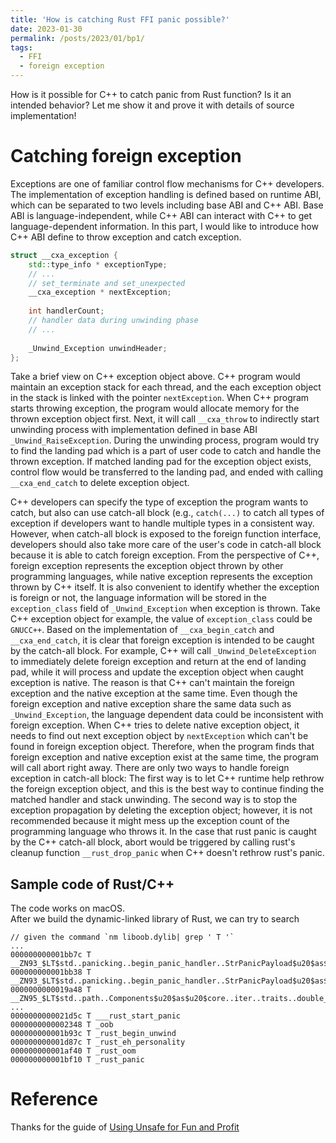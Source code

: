```yaml
---
title: 'How is catching Rust FFI panic possible?'
date: 2023-01-30
permalink: /posts/2023/01/bp1/
tags:
  - FFI
  - foreign exception
---
```


How is it possible for C++ to catch panic from Rust function? Is it an intended behavior? Let me show it and prove it with details of source implementation!

Catching foreign exception
======
Exceptions are one of familiar control flow mechanisms for C++ developers. The implementation of exception handling is defined based on runtime ABI, which can be separated to two levels including base ABI and C++ ABI. Base ABI is language-independent, while C++ ABI can interact with C++ to get language-dependent information. In this part, I would like to introduce how C++ ABI define to throw exception and catch exception.

```c++
struct __cxa_exception { 
    std::type_info * exceptionType;
    // ... 
    // set_terminate and set_unexpected
    __cxa_exception * nextException;
    
    int handlerCount;
    // handler data during unwinding phase
    // ...
    
    _Unwind_Exception unwindHeader;
};
```

Take a brief view on C++ exception object above. C++ program would maintain an exception stack for each thread, and the each exception object in the stack is linked with the pointer `nextException`. When C++ program starts throwing exception, the program would allocate memory for the thrown exception object first. Next, it will call `__cxa_throw` to indirectly start unwinding process with implementation defined in base ABI `_Unwind_RaiseException`. During the unwinding process, program would try to find the landing pad which is a part of user code to catch and handle the thrown exception. If matched landing pad for the exception object exists, control flow would be transferred to the landing pad, and ended with calling `__cxa_end_catch` to delete exception object.

C++ developers can specify the type of exception the program wants to catch, but also can use catch-all block (e.g., `catch(...)` to catch all types of exception if developers want to handle multiple types in a consistent way. However, when catch-all block is exposed to the foreign function interface, developers should also take more care of the user's code in catch-all block because it is able to catch foreign exception. From the perspective of C++, foreign exception represents the exception object thrown by other programming languages, while native exception represents the exception thrown by C++ itself. It is also convenient to identify whether the exception is foreign or not, the language information will be stored in the `exception_class` field of `_Unwind_Exception` when exception is thrown. Take C++ exception object for example, the value of `exception_class` could be `GNUCC++`. Based on the implementation of `__cxa_begin_catch` and `__cxa_end_catch`, it is clear that foreign exception is intended to be caught by the catch-all block. For example, C++ will call `_Unwind_DeleteException` to immediately delete foreign exception and return at the end of landing pad, while it will process and update the exception object when caught exception is native. The reason is that C++ can't maintain the foreign exception and the native exception at the same time. Even though the foreign exception and native exception share the same data such as `_Unwind_Exception`, the language dependent data could be inconsistent with foreign exception. When C++ tries to delete native exception object, it needs to find out next exception object by `nextException` which can't be found in foreign exception object. Therefore, when the program finds that foreign exception and native exception exist at the same time, the program will call abort right away. There are only two ways to handle foreign exception in catch-all block: The first way is to let C++ runtime help rethrow the foreign exception object, and this is the best way to continue finding the matched handler and stack unwinding. The second way is to stop the exception propagation by deleting the exception object; however, it is not recommended because it might mess up the exception count of the programming language who throws it. In the case that rust panic is caught by the C++ catch-all block, abort would be triggered by calling rust's cleanup function `__rust_drop_panic` when C++ doesn't rethrow rust's panic.

Sample code of Rust/C++
------
The code works on macOS.  
After we build the dynamic-linked library of Rust, we can try to search
```
// given the command `nm liboob.dylib| grep ' T '`
...
000000000001bb7c T __ZN93_$LT$std..panicking..begin_panic_handler..StrPanicPayload$u20$as$u20$core..panic..BoxMeUp$GT$3get17he4a456fc7d67afa4E
000000000001bb38 T __ZN93_$LT$std..panicking..begin_panic_handler..StrPanicPayload$u20$as$u20$core..panic..BoxMeUp$GT$8take_box17h77ac41f158bcd267E
0000000000019a48 T __ZN95_$LT$std..path..Components$u20$as$u20$core..iter..traits..double_ended..DoubleEndedIterator$GT$9next_back17h02d204dfbd934912E
...
0000000000021d5c T ___rust_start_panic
0000000000002348 T _oob
000000000001b93c T _rust_begin_unwind
000000000001d87c T _rust_eh_personality
000000000001af40 T _rust_oom
000000000001bf10 T _rust_panic
```

Reference
======
Thanks for the guide of [Using Unsafe for Fun and Profit](https://michael-f-bryan.github.io/rust-ffi-guide/overview.html)